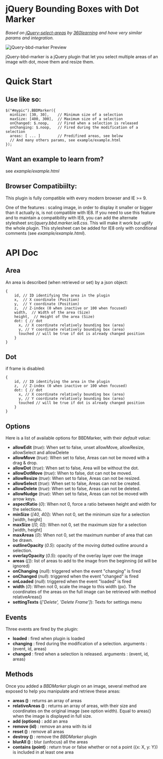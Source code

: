 jQuery Bounding Boxes with Dot Marker
===================

*Based on [jQuery-select-areas](https://github.com/360Learning/jquery-select-areas) by [360learning](https://360learning.com) and have very similar params and integration.*

![jQuery-bbd-marker Preview](https://raw.githubusercontent.com/jumanji27/jquery-bbd-marker/master/promo.jpg)

jQuery-bbd-marker is a jQuery plugin that let you select multiple areas of an image with dot,
move them and resize them.

# Quick Start

## Use like so:

    $("#mypic").BBDMarker({
      minSize: [30, 30],    // Minimum size of a selection
      maxSize: [400, 300],  // Maximum size of a selection
      onChanged: $.noop,    // Fired when a selection is released
      onChanging: $.noop,   // Fired during the modification of a selection
      areas: [ ... ]        // Predifined areas, see below
      // And many others params, see example/example.html
    });


## Want an example to learn from?
see *example/example.html*

## Browser Compatibiilty:
This plugin is fully compatible with every modern browser and IE >= 9.

One of the features : scaling image, in order to display it smaller or bigger than it actually is, is not compatible with IE8.
If you need to use this feature and to maintain a compatibility with IE8, you can add the alternate stylesheet *src/jquery.bbd.marker.ie8.css*.
This will make it work but uglify the whole plugin. This stylesheet can be added for IE8 only with conditional comments (see *example/example.html*).

# API Doc

## Area
An area is described (when retrieved or set) by a json object:

    {
        id, // ID identifying the area in the plugin
        x,  // X coordinate (Position)
        y,  // Y coordinate (Position)
        z,  // Z-index (0 when inactive or 100 when focused)
        width,  // Width of the area (Size)
        height,  // Height of the area (Size)
        dot: { // dot
          x, // X coordinate relatively bounding box (area)
          y, // Y coordinate relatively bounding box (area)
          touched // will be true if dot is already changed position
        }
    }

## Dot
if frame is disabled:

    {
        id, // ID identifying the area in the plugin
        z,  // Z-index (0 when inactive or 100 when focused)
        dot: { // dot
          x, // X coordinate relatively bounding box (area)
          y, // Y coordinate relatively bounding box (area)
          touched // will be true if dot is already changed position
        }
    }

## Options
Here is a list of available options for BBDMarker, with their *default value*:

- **allowEdit** (*true*): When set to false, unset allowMove, allowResize, allowSelect and allowDelete
- **allowMove** (*true*): When set to false, Areas can not be moved with a drag & drop.
- **allowDot** (*true*): When set to false, Area will be without the dot.
- **allowDotMove** (*true*): When to false, dot can not be moved.
- **allowResize** (*true*): When set to false, Areas can not be resized.
- **allowSelect** (*true*): When set to false, Areas can not be created.
- **allowDelete** (*true*): When set to false, Areas can not be deleted.
- **allowNudge** (*true*): When set to false, Areas can not be moved with arrow keys.
- **aspectRatio** (*0*): When not 0, force a ratio between height and width for the selections.
- **minSize** (*[40, 40]*): When not 0, set the minimum size for a selection [width, height]
- **maxSize** (*[0, 0]*): When not 0, set the maximum size for a selection [width, height]
- **maxAreas** (*0*): When not 0, set the maximum number of area that can be drawn.
- **outlineOpacity** (*0.5*): opacity of the moving dotted outline around a selection.
- **overlayOpacity** (*0.5*): opacity of the overlay layer over the image
- **areas** (*[]*): list of areas to add to the image from the beginning  (id will be ignored)
- **onChanging** (*null*): triggered when the event "changing" is fired
- **onChanged** (*null*): triggered when the event "changed" is fired
- **onLoaded** (*null*): triggered when the event "loaded" is fired
- **width** (*0*): When not 0, scale the image to this width (px). The coordinates of the areas on the full image can be retrieved with method relativeAreas()
- **settingTexts** (*['Delete', 'Delete Frame']*): Texts for settings menu

## Events
Three events are fired by the plugin:
- **loaded** : fired when plugin is loaded
- **changing** : fired during the modification of a selection. arguments : (event, id, areas)
- **changed**  : fired when a selection is released. arguments : (event, id, areas)

## Methods
Once you added a *BBDMarker* plugin on an image, several method are exposed to help you
manipulate and retrieve these areas:
- **areas ()** : returns an array of areas
- **relativeAreas ()** : returns an array of areas, with their size and coordinates on the original image (see option width). Equal to areas() when the image is displayed in full size.
- **add (options)** : add an area
- **remove (id)** : remove an area with its id
- **reset ()** : remove all areas
- **destroy ()** : remove the *BBDMarker* plugin
- **blurAll ()** : blur (unfocus) all the areas
- **contains (point)** : return true or false whether or not a point ({x: X, y: Y}) is included in at least one area
